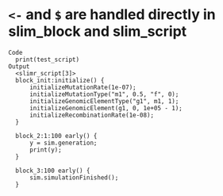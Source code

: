 # `<-` and `$` are handled directly in slim_block and slim_script

    Code
      print(test_script)
    Output
      <slimr_script[3]>
      block_init:initialize() {
          initializeMutationRate(1e-07);
          initializeMutationType("m1", 0.5, "f", 0);
          initializeGenomicElementType("g1", m1, 1);
          initializeGenomicElement(g1, 0, 1e+05 - 1);
          initializeRecombinationRate(1e-08);
      }
      
      block_2:1:100 early() {
          y = sim.generation;
          print(y);
      }
      
      block_3:100 early() {
          sim.simulationFinished();
      }

